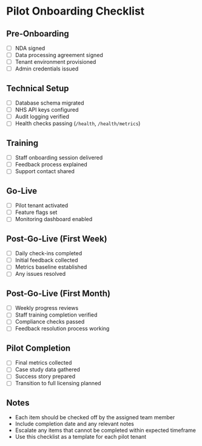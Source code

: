 # Pilot Onboarding Checklist

## Pre-Onboarding
- [ ] NDA signed
- [ ] Data processing agreement signed
- [ ] Tenant environment provisioned
- [ ] Admin credentials issued

## Technical Setup
- [ ] Database schema migrated
- [ ] NHS API keys configured
- [ ] Audit logging verified
- [ ] Health checks passing (`/health`, `/health/metrics`)

## Training
- [ ] Staff onboarding session delivered
- [ ] Feedback process explained
- [ ] Support contact shared

## Go-Live
- [ ] Pilot tenant activated
- [ ] Feature flags set
- [ ] Monitoring dashboard enabled

## Post-Go-Live (First Week)
- [ ] Daily check-ins completed
- [ ] Initial feedback collected
- [ ] Metrics baseline established
- [ ] Any issues resolved

## Post-Go-Live (First Month)
- [ ] Weekly progress reviews
- [ ] Staff training completion verified
- [ ] Compliance checks passed
- [ ] Feedback resolution process working

## Pilot Completion
- [ ] Final metrics collected
- [ ] Case study data gathered
- [ ] Success story prepared
- [ ] Transition to full licensing planned

## Notes
- Each item should be checked off by the assigned team member
- Include completion date and any relevant notes
- Escalate any items that cannot be completed within expected timeframe
- Use this checklist as a template for each pilot tenant